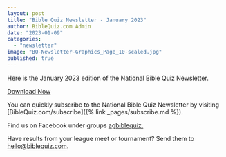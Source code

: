 ```yaml
---
layout: post
title: "Bible Quiz Newsletter - January 2023"
author: BibleQuiz.com Admin
date: "2023-01-09"
categories: 
  - "newsletter"
image: "BQ-Newsletter-Graphics_Page_10-scaled.jpg"
published: true
---
```


Here is the January 2023 edition of the National Bible Quiz Newsletter.

<a href="{% link assets/2023/2023-January.pdf %}" class="button is-primary">Download Now</a>

You can quickly subscribe to the National Bible Quiz Newsletter by visiting [BibleQuiz.com/subscribe]({% link _pages/subscribe.md %}).

Find us on Facebook under groups [agbiblequiz.](https://www.facebook.com/groups/agbiblequiz)

Have results from your league meet or tournament? Send them to [hello@biblequiz.com](mailto:hello@biblequiz.com).
